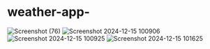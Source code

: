 # weather-app-
![Screenshot (76)](https://github.com/user-attachments/assets/e75187dd-d182-44f8-bc43-31253cd25384)
![Screenshot 2024-12-15 100906](https://github.com/user-attachments/assets/a45c239f-8aa5-4cf0-af4e-c8964457390f)
![Screenshot 2024-12-15 100925](https://github.com/user-attachments/assets/3b54672d-d669-42f0-ae4d-44c0fa352750)
![Screenshot 2024-12-15 101625](https://github.com/user-attachments/assets/1b54ecaa-31c5-4c50-977a-899ea6e1fd93)
